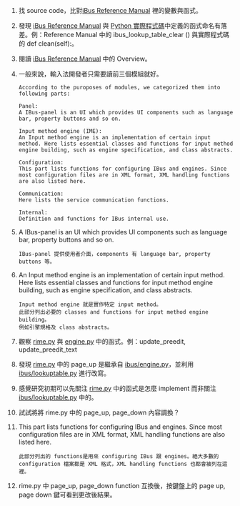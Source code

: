 1. 找 source code，比對[iBus Reference Manual](http://ibus.github.io/docs/ibus-1.5/IBusLookupTable.html) 裡的變數與函式。

2. 發現 [iBus Reference Manual](http://ibus.github.io/docs/ibus-1.5/IBusLookupTable.html) 與 [Python 實際程式碼](https://github.com/ibus/ibus/blob/master/ibus/lookuptable.py)中定義的函式命名有落差。例：Reference Manual 中的 ibus_lookup_table_clear () 與實際程式碼的 def clean(self):。

3. 閱讀 [iBus Reference Manual](http://ibus.github.io/docs/ibus-1.5/index.html) 中的 Overview。

4. 一般來說，輸入法開發者只需要讀前三個模組就好。

    ```
    According to the puroposes of modules, we categorized them into following parts:
    
    Panel: 
    A IBus-panel is an UI which provides UI components such as language bar, property buttons and so on.
    
    Input method engine (IME): 
    An Input method engine is an implementation of certain input method. Here lists essential classes and functions for input method engine building, such as engine specification, and class abstracts.
    
    Configuration:
    This part lists functions for configuring IBus and engines. Since most configuration files are in XML format, XML handling functions are also listed here.
    
    Communication:
    Here lists the service communication functions.
    
    Internal:
    Definition and functions for IBus internal use.
    ```
5. A IBus-panel is an UI which provides UI components such as language bar, property buttons and so on.
    
    ```
    IBus-panel 提供使用者介面，components 有 language bar, property buttons 等。
    ```

6. An Input method engine is an implementation of certain input method. Here lists essential classes and functions for input method engine building, such as engine specification, and class abstracts.

    ```
    Input method engine 就是實作特定 input method。
    此部分列出必要的 classes and functions for input method engine building。
    例如引擎規格及 class abstracts。
    ```

7. 觀察 [rime.py](https://github.com/deanboole/rime.py-trace/blob/master/ibus-rime/engine/rime.py) 與 [engine.py](https://github.com/ibus/ibus/blob/master/ibus/engine.py) 中的函式。例：update_preedit, update_preedit_text

8. 發現 [rime.py](https://github.com/deanboole/rime.py-trace/blob/a801e253353baca0fbce06b99f1aedebdd93a7c2/ibus-rime/engine/rime.py) 中的 page_up 是繼承自 [ibus/engine.py](https://github.com/ibus/ibus/blob/master/ibus/engine.py)，並利用 [ibus/lookuptable.py](https://github.com/ibus/ibus/blob/master/ibus/lookuptable.py) 進行改寫。

9. 感覺研究初期可以先關注 [rime.py](https://github.com/deanboole/rime.py-trace/blob/a801e253353baca0fbce06b99f1aedebdd93a7c2/ibus-rime/engine/rime.py) 中的函式是怎麼 implement 而非關注 [ibus/lookuptable.py](https://github.com/ibus/ibus/blob/master/ibus/lookuptable.py) 中的。

10. 試試將將 rime.py 中的 page_up, page_down 內容調換？

11. This part lists functions for configuring IBus and engines. Since most configuration files are in XML format, XML handling functions are also listed here.

    ```
    此部分列出的 functions是用來 configuring IBus 跟 engines。絕大多數的 configuration 檔案都是 XML 格式，XML handling functions 也都會被列在這裡。 
    ```

12. rime.py 中 page_up, page_down function 互換後，按鍵盤上的 page up, page down 鍵可看到更改後結果。
